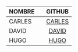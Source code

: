 |NOMBRE |   | GITHUB|
 --- | ---:| :---:
|CARLES| |[CARLES](https://github.com/CharlyMech)|
|DAVID | |[DAVID](https://github.com/DavidTous)|
|HUGO  | |[HUGO](https://github.com/NoObX17)|
